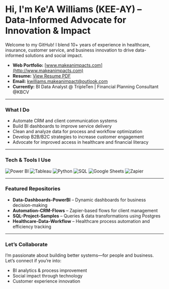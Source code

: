 # Hi, I'm Ke'A Williams (KEE-AY) – Data-Informed Advocate for Innovation & Impact

Welcome to my GitHub! I blend 10+ years of experience in healthcare, insurance, customer service, and business innovation to drive data-informed solutions and social impact.

- **Web Portfolio:** [www.makeanimpacts.com](http://www.makeanimpacts.com)
- **Resume:** [View Resume PDF](https://github.com/YOUR-USERNAME/YOUR-REPO/blob/main/K.Williams_Resume_2025.pdf)
- **Email:** kwilliams.makeanimpact@outlook.com
- **Currently:** BI Data Analyst @ TripleTen | Financial Planning Consultant @KBCV

---
### **What I Do**
- Automate CRM and client communication systems
- Build BI dashboards to improve service delivery
- Clean and analyze data for process and workflow optimization
- Develop B2B/B2C strategies to increase customer engagement
- Advocate for improved access in healthcare and financial literacy

---
### **Tech & Tools I Use**
![Power BI](https://img.shields.io/badge/Power_BI-F2C811?style=flat-square&logo=powerbi&logoColor=black)
![Tableau](https://img.shields.io/badge/Tableau-E97627?style=flat-square&logo=tableau&logoColor=white)
![Python](https://img.shields.io/badge/Python-3776AB?style=flat-square&logo=python&logoColor=white)
![SQL](https://img.shields.io/badge/SQL-4479A1?style=flat-square&logo=postgresql&logoColor=white)
![Google Sheets](https://img.shields.io/badge/Google_Sheets-34A853?style=flat-square&logo=google-sheets&logoColor=white)
![Zapier](https://img.shields.io/badge/Zapier-FF4A00?style=flat-square&logo=zapier&logoColor=white)

---
### **Featured Repositories**
- **Data-Dashboards-PowerBI** – Dynamic dashboards for business decision-making
- **Automation-CRM-Flows** – Zapier-based flows for client management
- **SQL-Project-Samples** – Queries & data transformations using Postgres
- **Healthcare-Data-Workflow** – Healthcare process automation and efficiency tracking

---
### **Let’s Collaborate**
I’m passionate about building better systems—for people and business. Let’s connect if you’re into:
- BI analytics & process improvement
- Social impact through technology
- Customer experience innovation
